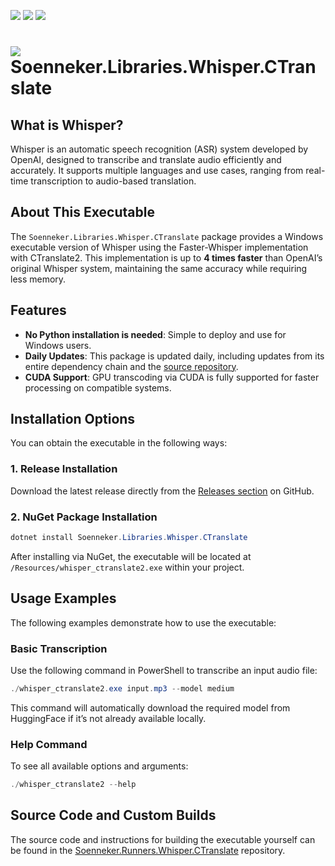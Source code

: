 [![](https://img.shields.io/nuget/v/soenneker.libraries.whisper.ctranslate.svg?style=for-the-badge)](https://www.nuget.org/packages/soenneker.libraries.whisper.ctranslate/)
[![](https://img.shields.io/github/actions/workflow/status/soenneker/soenneker.libraries.whisper.ctranslate/build-and-test.yml?style=for-the-badge)](https://github.com/soenneker/soenneker.libraries.whisper.ctranslate/actions/workflows/build-and-test.yml)
[![](https://img.shields.io/nuget/dt/soenneker.libraries.whisper.ctranslate.svg?style=for-the-badge)](https://www.nuget.org/packages/soenneker.libraries.whisper.ctranslate/)

# ![](https://user-images.githubusercontent.com/4441470/224455560-91ed3ee7-f510-4041-a8d2-3fc093025112.png) Soenneker.Libraries.Whisper.CTranslate

## What is Whisper?
Whisper is an automatic speech recognition (ASR) system developed by OpenAI, designed to transcribe and translate audio efficiently and accurately. It supports multiple languages and use cases, ranging from real-time transcription to audio-based translation.

## About This Executable
The `Soenneker.Libraries.Whisper.CTranslate` package provides a Windows executable version of Whisper using the Faster-Whisper implementation with CTranslate2. This implementation is up to **4 times faster** than OpenAI’s original Whisper system, maintaining the same accuracy while requiring less memory.

## Features
- **No Python installation is needed**: Simple to deploy and use for Windows users.
- **Daily Updates**: This package is updated daily, including updates from its entire dependency chain and the [source repository](https://github.com/Softcatala/whisper-ctranslate2).
- **CUDA Support**: GPU transcoding via CUDA is fully supported for faster processing on compatible systems.

## Installation Options
You can obtain the executable in the following ways:

### 1. Release Installation
Download the latest release directly from the [Releases section](https://github.com/soenneker/soenneker.libraries.whisper.cTranslate/releases) on GitHub.

### 2. NuGet Package Installation

```powershell
dotnet install Soenneker.Libraries.Whisper.CTranslate
```

After installing via NuGet, the executable will be located at `/Resources/whisper_ctranslate2.exe` within your project.

## Usage Examples
The following examples demonstrate how to use the executable:

### Basic Transcription
Use the following command in PowerShell to transcribe an input audio file:

```powershell
./whisper_ctranslate2.exe input.mp3 --model medium
```
This command will automatically download the required model from HuggingFace if it’s not already available locally.

### Help Command
To see all available options and arguments:

```powershell
./whisper_ctranslate2 --help
```

## Source Code and Custom Builds
The source code and instructions for building the executable yourself can be found in the [Soenneker.Runners.Whisper.CTranslate](https://github.com/soenneker/soenneker.runners.whisper.ctranslate) repository.